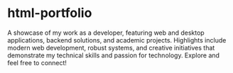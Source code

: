 # html-portfolio
A showcase of my work as a developer, featuring web and desktop applications, backend solutions, and academic projects. Highlights include modern web development, robust systems, and creative initiatives that demonstrate my technical skills and passion for technology. Explore and feel free to connect!
